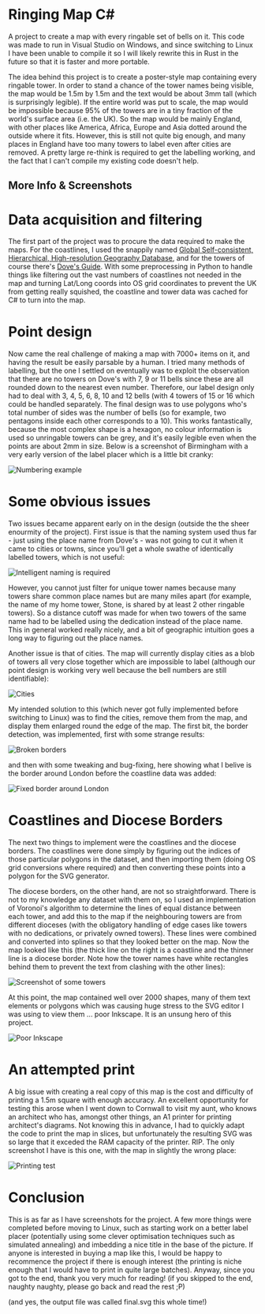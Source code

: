 # Ringing Map C#
A project to create a map with every ringable set of bells on it.  This code was made to run in Visual Studio on Windows, and since switching to Linux I have been unable to compile it so I will likely rewrite this in Rust in the future so that it is faster and more portable.  

The idea behind this project is to create a poster-style map containing every ringable tower.  In order to stand a chance of the tower names being visible, the map would be 1.5m by 1.5m and the text would be about 3mm tall (which is surprisingly legible).  If the entire world was put to scale, the map would be impossible because 95% of the towers are in a tiny fraction of the world's surface area (i.e. the UK).  So the map would be mainly England, with other places like America, Africa, Europe and Asia dotted around the outside where it fits.  However, this is still not quite big enough, and many places in England have too many towers to label even after cities are removed.  A pretty large re-think is required to get the labelling working, and the fact that I can't compile my existing code doesn't help.

## More Info & Screenshots
# Data acquisition and filtering
The first part of the project was to procure the data required to make the maps.  For the coastlines, I used the snappily named [Global Self-consistent, Hierarchical, High-resolution Geography Database](http://www.soest.hawaii.edu/pwessel/gshhg/), and for the towers of course there's [Dove's Guide](https://dove.cccbr.org.uk/).  With some preprocessing in Python to handle things like filtering out the vast numbers of coastlines not needed in the map and turning Lat/Long coords into OS grid coordinates to prevent the UK from getting really squished, the coastline and tower data was cached for C# to turn into the map.

# Point design
Now came the real challenge of making a map with 7000+ items on it, and having the result be easily parsable by a human.  I tried many methods of labelling, but the one I settled on eventually was to exploit the observation that there are no towers on Dove's with 7, 9 or 11 bells since these are all rounded down to the nearest even number.  Therefore, our label design only had to deal with 3, 4, 5, 6, 8, 10 and 12 bells (with 4 towers of 15 or 16 which could be handled separately.  The final design was to use polygons who's total number of sides was the number of bells (so for example, two pentagons inside each other corresponds to a 10).  This works fantastically, because the most complex shape is a hexagon, no colour information is used so unringable towers can be grey, and it's easily legible even when the points are about 2mm in size.  Below is a screenshot of Birmingham with a very early version of the label placer which is a little bit cranky:

![Numbering example](https://raw.githubusercontent.com/Kneasle/ringing-map-c-sharp/master/Screenshots/Tower%20numbering.png)

# Some obvious issues
Two issues became apparent early on in the design (outside the the sheer enourmity of the project).  First issue is that the naming system used thus far - just using the place name from Dove's - was not going to cut it when it came to cities or towns, since you'll get a whole swathe of identically labelled towers, which is not useful:

![Intelligent naming is required](https://raw.githubusercontent.com/Kneasle/ringing-map-c-sharp/master/Screenshots/Intelligent%20naming%20required.png)

However, you cannot just filter for unique tower names because many towers share common place names but are many miles apart (for example, the name of my home tower, Stone, is shared by at least 2 other ringable towers).  So a distance cutoff was made for when two towers of the same name had to be labelled using the dedication instead of the place name.  This in general worked really nicely, and a bit of geographic intuition goes a long way to figuring out the place names.

Another issue is that of cities.  The map will currently display cities as a blob of towers all very close together which are impossible to label (although our point design is working very well because the bell numbers are still identifiable):

![Cities](https://raw.githubusercontent.com/Kneasle/ringing-map-c-sharp/master/Screenshots/City%20detection%20required.png)

My intended solution to this (which never got fully implemented before switching to Linux) was to find the cities, remove them from the map, and display them enlarged round the edge of the map.  The first bit, the border detection, was implemented, first with some strange results:

![Broken borders](https://raw.githubusercontent.com/Kneasle/ringing-map-c-sharp/master/Screenshots/City%20Borders%20Not%20Quite%20Working.png)

and then with some tweaking and bug-fixing, here showing what I belive is the border around London before the coastline data was added:

![Fixed border around London](https://github.com/Kneasle/ringing-map-c-sharp/blob/master/Screenshots/The%20border%20around%20London.png)

# Coastlines and Diocese Borders
The next two things to implement were the coastlines and the diocese borders.  The coastlines were done simply by figuring out the indices of those particular polygons in the dataset, and then importing them (doing OS grid conversions where required) and then converting these points into a polygon for the SVG generator.

The diocese borders, on the other hand, are not so straightforward.  There is not to my knowledge any dataset with them on, so I used an implementation of Voronoi's algorithm to determine the lines of equal distance between each tower, and add this to the map if the neighbouring towers are from different dioceses (with the obligatory handling of edge cases like towers with no dedications, or privately owned towers).  These lines were combined and converted into splines so that they looked better on the map.  Now the map looked like this (the thick line on the right is a coastline and the thinner line is a diocese border.  Note how the tower names have white rectangles behind them to prevent the text from clashing with the other lines):

![Screenshot of some towers](https://raw.githubusercontent.com/Kneasle/ringing-map-c-sharp/master/Screenshots/Region%20Example.png)

At this point, the map contained well over 2000 shapes, many of them text elements or polygons which was causing huge stress to the SVG editor I was using to view them ... poor Inkscape.  It is an unsung hero of this project.

![Poor Inkscape](https://github.com/Kneasle/ringing-map-c-sharp/blob/master/Screenshots/Poor%20Inkscape.png)

# An attempted print
A big issue with creating a real copy of this map is the cost and difficulty of printing a 1.5m square with enough accuracy.  An excellent opportunity for testing this arose when I went down to Cornwall to visit my aunt, who knows an architect who has, amongst other things, an A1 printer for printing architect's diagrams.  Not knowing this in advance, I had to quickly adapt the code to print the map in slices, but unfortunately the resulting SVG was so large that it exceded the RAM capacity of the printer.  RIP.  The only screenshot I have is this one, with the map in slightly the wrong place:

![Printing test](https://github.com/Kneasle/ringing-map-c-sharp/blob/master/Screenshots/Attempted%20Print.png)

# Conclusion
This is as far as I have screenshots for the project.  A few more things were completed before moving to Linux, such as starting work on a better label placer (potentially using some clever optimisation techniques such as simulated annealing) and imbedding a nice title in the base of the picture.  If anyone is interested in buying a map like this, I would be happy to recommence the project if there is enough interest (the printing is niche enough that I would have to print in quite large batches).  Anyway, since you got to the end, thank you very much for reading! (if you skipped to the end, naughty naughty, please go back and read the rest ;P)

(and yes, the output file was called final.svg this whole time!)
